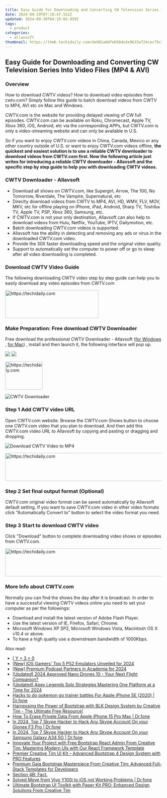 ```yaml
---
title: Easy Guide for Downloading and Converting CW Television Series Into Video Files (MP4 & AVI)
date: 2024-09-29T07:19:47.552Z
updated: 2024-09-30T04:19:04.959Z
tags:
  - product
categories:
  - allavsoft
thumbnail: https://thmb.techidaily.com/de901a9dfeb58de3e9633af24cac79c38827e6567ccf0cdebe9976885fce2e39.png
---
```


## Easy Guide for Downloading and Converting CW Television Series Into Video Files (MP4 & AVI)

### Overview

How to download CWTV videos? How to download video episodes from cwtv.com? Simply follow this guide to batch download videos from CWTV to MP4, AVI etc on Mac and Windows.

CWTV.com is the website for providing delayed viewing of CW full episodes. CWTV.com can be available on Roku, Chromecast, Apple TV, Xbox 360, iOS, Android, etc via the corresponding APPs, but CWTV.com is only a video-streaming website and can only be available in U.S.

So if you want to enjoy CWTV.com videos in China, Canada, Mexico or any other country outside of U.S. or want to enjoy CWTV.com videos offline, **the quickest and easiest solution is to use a reliable CWTV downloader to download videos from CWTV.com first. Now the following article just writes for introducing a reliable CWTV downloader - Allavsoft and the specific step by step guide to help you with downloading CWTV videos.**

### CWTV Downloader - Allavsoft

* Download all shows on CWTV.com, like Supergirl, Arrow, The 100, No Tomorrow, Riverdale, The Vampire, Supernatural, etc
* Direclty download videos from CWTV to MP4, AVI, HD, WMV, FLV, MOV, MKV, etc for offline playing on iPhone, iPad, Android, Sharp TV, Toshiba TV, Apple TV, PSP, Xbox 360, Samsung, etc.
* If CWTV.com is not your only destination, Allavsoft can also help to download videos from Hulu, Netflix, YouTube, IPTV, Dailymotion, etc.
* Batch downloading CWTV.com videos is supported.
* Allavsoft has the ability in detecting and removing any ads or virus in the downloaded CWTV.com video.
* Provide the 30X faster downloading speed and the original video quality.
* Support to automatically set the computer to power off or go to sleep after all video downloading is completed.

### Download CWTV Video Guide

The following downloading CWTV video step by step guide can help you to easily download any video episodes from CWTV.com

<!-- affiliate ads begin -->
<a href="https://aligracehair.sjv.io/c/5597632/1975836/19272" target="_top" id="1975836">
  <img src="//a.impactradius-go.com/display-ad/19272-1975836" border="0" alt="https://techidaily.com" width="300" height="90"/>
</a>
<img height="0" width="0" src="https://aligracehair.sjv.io/i/5597632/1975836/19272" style="position:absolute;visibility:hidden;" border="0" />
<!-- affiliate ads end -->

### Make Preparation: Free download CWTV Downloader

Free download the professional CWTV Downloader - Allavsoft ([for Windows](https://tools.techidaily.com/allavsoft/products/) , [for Mac](https://tools.techidaily.com/allavsoft/products/)) , install and then launch it, the following interface will pop up.

[![](https://www.allavsoft.com/how-to/../images/how-to/free-download-win.jpg)](https://tools.techidaily.com/allavsoft/products/) [![](https://www.allavsoft.com/how-to/../images/how-to/free-download-mac.jpg)](https://tools.techidaily.com/allavsoft/products/)

<!-- affiliate ads begin -->
<a href="https://review-au.sjv.io/c/5597632/2098701/14409" target="_top" id="2098701">
  <img src="//a.impactradius-go.com/display-ad/14409-2098701" border="0" alt="https://techidaily.com" width="120" height="90"/>
</a>
<img height="0" width="0" src="https://review-au.sjv.io/i/5597632/2098701/14409" style="position:absolute;visibility:hidden;" border="0" />
<!-- affiliate ads end -->

![CWTV Downloader](https://www.allavsoft.com/how-to/../images/allavsoft/screen-shot-600.jpg)

### Step 1 Add CWTV video URL

Open CWTV.com website. Browse the CWTV.com Shows button to choose one CWTV.com video that you plan to download. And then add this CWTV.com video URL to Allavsoft by copying and pasting or dragging and dropping.

![Download CWTV Video to MP4](https://www.allavsoft.com/how-to/../images/how-to/download-rtmp-video/download-rtmp-video.jpg)

<!-- affiliate ads begin -->
<a href="https://unicoeye.pxf.io/c/5597632/2134493/18498" target="_top" id="2134493">
  <img src="//a.impactradius-go.com/display-ad/18498-2134493" border="0" alt="https://techidaily.com" width="728" height="90"/>
</a>
<img height="0" width="0" src="https://unicoeye.pxf.io/i/5597632/2134493/18498" style="position:absolute;visibility:hidden;" border="0" />
<!-- affiliate ads end -->

### Step 2 Set final output format (Optional)

CWTV.com original video format can be saved automatically by Allavsoft default setting. If you want to save CWTV.com video in other video formats click "Automatically Convert to" button to select the video format you need.

### Step 3 Start to download CWTV video

Click "Download" button to complete downloading video shows or episodes from CWTV.com.

<!-- affiliate ads begin -->
<a href="https://ephamedtechinc.pxf.io/c/5597632/2123512/26400" target="_top" id="2123512">
  <img src="//a.impactradius-go.com/display-ad/26400-2123512" border="0" alt="https://techidaily.com" width="728" height="90"/>
</a>
<img height="0" width="0" src="https://ephamedtechinc.pxf.io/i/5597632/2123512/26400" style="position:absolute;visibility:hidden;" border="0" />
<!-- affiliate ads end -->

### More Info about CWTV.com

Normally you can find the shows the day after it is broadcast. In order to have a successful viewing CWTV videos online you need to set your computer as per the followings:

* Download and install the latest version of Adobe Flash Player.
* Use the latest version of IE, Firefox, Safari, Chrome.
* Microsoft Windows XP SP2, Microsoft Windows Vista, Macintosh OS X v10.4 or above.
* To have a high quality use a downstream bandwidth of 1000Kbps.

<ins class="adsbygoogle"
     style="display:block"
     data-ad-format="autorelaxed"
     data-ad-client="ca-pub-7571918770474297"
     data-ad-slot="1223367746"></ins>

<ins class="adsbygoogle"
     style="display:block"
     data-ad-client="ca-pub-7571918770474297"
     data-ad-slot="8358498916"
     data-ad-format="auto"
     data-full-width-responsive="true"></ins>

<span class="atpl-alsoreadstyle">Also read:</span>
<div><ul>
<li><a href="https://fox-where.techidaily.com/y-plus-3-0/"><u> [ Y + 3 = 0 </u></a></li>
<li><a href="https://video-screen-grab.techidaily.com/new-ios-gamers-top-5-ps2-emulators-unveiled-for-2024/"><u>[New] IOS Gamers' Top 5 PS2 Emulators Unveiled for 2024</u></a></li>
<li><a href="https://digital-screen-recording.techidaily.com/new-premium-podcast-partners-in-academia-for-2024/"><u>[New] Premium Podcast Partners in Academia for 2024</u></a></li>
<li><a href="https://fox-blue.techidaily.com/updated-2024-approved-nano-drones-10-your-next-flight-companion/"><u>[Updated] 2024 Approved Nano Drones 10 - Your Next Flight Companion?</u></a></li>
<li><a href="https://screen-recording.techidaily.com/updated-apex-legends-solo-strategies-mastering-one-platform-at-a-time-for-2024/"><u>[Updated] Apex Legends Solo Strategies Mastering One Platform at a Time for 2024</u></a></li>
<li><a href="https://ios-pokemon-go.techidaily.com/hacks-to-do-pokemon-go-trainer-battles-for-apple-iphone-se-2020-drfone-by-drfone-virtual-ios/"><u>Hacks to do pokemon go trainer battles For Apple iPhone SE (2020) | Dr.fone</u></a></li>
<li><a href="https://fox-where.techidaily.com/harnessing-the-power-of-bootstrap-with-blk-design-system-by-creative-tim-the-ultimate-free-resource/"><u>Harnessing the Power of Bootstrap with BLK Design System by Creative Tim - The Ultimate Free Resource!</u></a></li>
<li><a href="https://techidaily.com/how-to-erase-private-data-from-apple-iphone-15-pro-max-drfone-by-drfone-ios-full-data-eraser-ios-full-data-eraser/"><u>How To Erase Private Data From Apple iPhone 15 Pro Max | Dr.fone</u></a></li>
<li><a href="https://location-social.techidaily.com/in-2024-top-7-skype-hacker-to-hack-any-skype-account-on-your-gionee-f3-pro-drfone-by-drfone-virtual-android/"><u>In 2024, Top 7 Skype Hacker to Hack Any Skype Account On your Gionee F3 Pro | Dr.fone</u></a></li>
<li><a href="https://location-social.techidaily.com/in-2024-top-7-skype-hacker-to-hack-any-skype-account-on-your-samsung-galaxy-a34-5g-drfone-by-drfone-virtual-android/"><u>In 2024, Top 7 Skype Hacker to Hack Any Skype Account On your Samsung Galaxy A34 5G | Dr.fone</u></a></li>
<li><a href="https://fox-where.techidaily.com/innovate-your-project-with-free-bootstrap-react-admin-from-creative-tim-mastering-modern-uis-with-our-react-framework-template/"><u>Innovate Your Project with Free Bootstrap React Admin From Creative Tim: Mastering Modern UIs with Our React Framework Template</u></a></li>
<li><a href="https://fox-where.techidaily.com/premier-creative-tim-ui-kit-advanced-bootstrap-4-design-system-with-pro-features/"><u>Premier Creative Tim UI Kit – Advanced Bootstrap 4 Design System with PRO Features</u></a></li>
<li><a href="https://fox-where.techidaily.com/premium-gaia-bootstrap-masterpiece-from-creative-tim-advanced-full-stack-templates-for-developers/"><u>Premium Gaia Bootstrap Masterpiece From Creative Tim: Advanced Full-Stack Templates for Developers</u></a></li>
<li><a href="https://fox-where.techidaily.com/section-4b-fact/"><u>Section 4B: Fact.</u></a></li>
<li><a href="https://android-transfer.techidaily.com/solved-move-from-vivo-y100i-to-ios-not-working-problems-drfone-by-drfone-transfer-from-android-transfer-from-android/"><u>Solved Move from Vivo Y100i to iOS not Working Problems | Dr.fone</u></a></li>
<li><a href="https://fox-where.techidaily.com/ultimate-bootstrap-ui-toolkit-with-paper-kit-pro-enhanced-design-solutions-from-creative-tim/"><u>Ultimate Bootstrap UI Toolkit with Paper Kit PRO: Enhanced Design Solutions From Creative Tim</u></a></li>
</ul></div>

